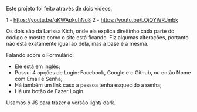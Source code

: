 Este projeto foi feito através de dois vídeos. 

1 - https://youtu.be/qKWApkuhNu8
2 - https://youtu.be/LOjQYWRJmbk

Os dois são da Larissa Kich, onde ela explica direitinho cada parte do código e mostra como o site está ficando.
Fiz algumas alterações, portanto não está exatamente igual ao dela, mas a base é a mesma. 

Falando sobre o Formulário: 
- Ele está em inglês;
- Possui 4 opções de Login: Facebook, Google e o Github, ou então Nome com Email e Senha;
- Há também um link caso a pessoa tenha esquecido a senha;
- Há um botão de Fazer Login.

Usamos o JS para trazer a versão light/ dark.

